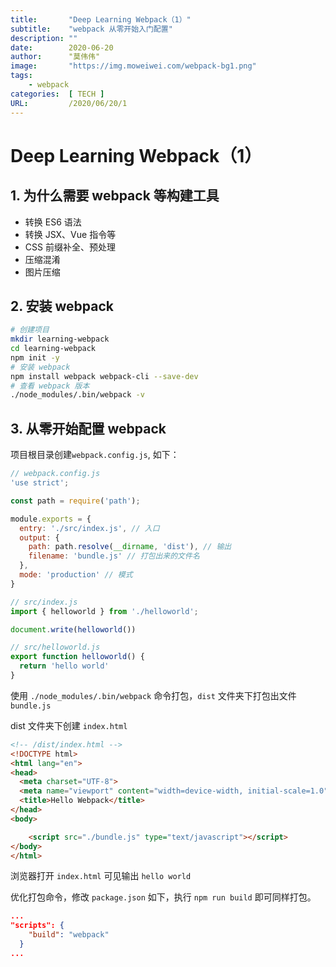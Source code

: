```yaml
---
title:       "Deep Learning Webpack（1）"
subtitle:    "webpack 从零开始入门配置"
description: ""
date:        2020-06-20
author:      "莫伟伟"
image:       "https://img.moweiwei.com/webpack-bg1.png"
tags:
    - webpack
categories:  [ TECH ]
URL:         /2020/06/20/1
---
```


# Deep Learning Webpack（1）

## 1. 为什么需要 webpack 等构建工具

- 转换 ES6 语法
- 转换 JSX、Vue 指令等
- CSS 前缀补全、预处理
- 压缩混淆
- 图片压缩

## 2. 安装 webpack

```sh
# 创建项目
mkdir learning-webpack
cd learning-webpack
npm init -y
# 安装 webpack
npm install webpack webpack-cli --save-dev
# 查看 webpack 版本
./node_modules/.bin/webpack -v
```

## 3. 从零开始配置 webpack

项目根目录创建`webpack.config.js`, 如下：

```js
// webpack.config.js
'use strict';

const path = require('path');

module.exports = {
  entry: './src/index.js', // 入口
  output: {
    path: path.resolve(__dirname, 'dist'), // 输出
    filename: 'bundle.js' // 打包出来的文件名
  },
  mode: 'production' // 模式
}
```

```js
// src/index.js
import { helloworld } from './helloworld';

document.write(helloworld())
```

```js
// src/helloworld.js
export function helloworld() {
  return 'hello world'
}
```

使用 `./node_modules/.bin/webpack` 命令打包，`dist` 文件夹下打包出文件 `bundle.js`

dist 文件夹下创建 `index.html`

```html
<!-- /dist/index.html -->
<!DOCTYPE html>
<html lang="en">
<head>
  <meta charset="UTF-8">
  <meta name="viewport" content="width=device-width, initial-scale=1.0">
  <title>Hello Webpack</title>
</head>
<body>

    <script src="./bundle.js" type="text/javascript"></script>
</body>
</html>
```

浏览器打开 `index.html` 可见输出 `hello world`

优化打包命令，修改 `package.json` 如下，执行 `npm run build` 即可同样打包。

```json
...
"scripts": {
    "build": "webpack"
  }
...
```
